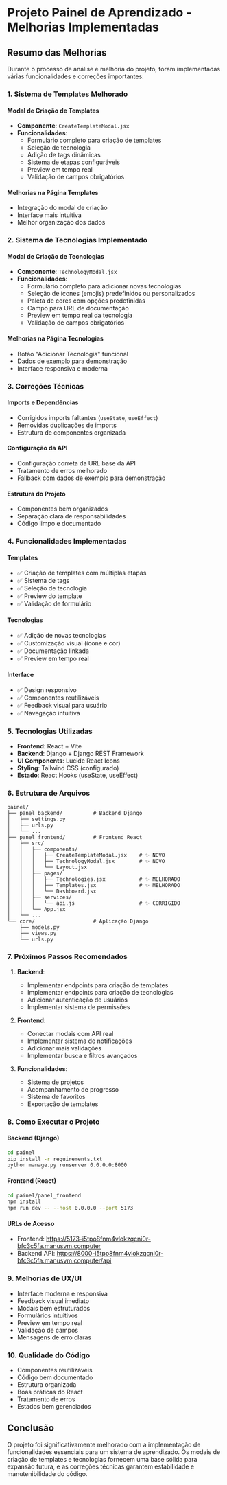 # Projeto Painel de Aprendizado - Melhorias Implementadas
  
## Resumo das Melhorias
  
Durante o processo de análise e melhoria do projeto, foram implementadas várias funcionalidades e correções importantes:
  
### 1. Sistema de Templates Melhorado
  
#### Modal de Criação de Templates
- **Componente**: `CreateTemplateModal.jsx`
- **Funcionalidades**:
  - Formulário completo para criação de templates
  - Seleção de tecnologia
  - Adição de tags dinâmicas
  - Sistema de etapas configuráveis
  - Preview em tempo real
  - Validação de campos obrigatórios
  
#### Melhorias na Página Templates
- Integração do modal de criação
- Interface mais intuitiva
- Melhor organização dos dados
  
### 2. Sistema de Tecnologias Implementado
  
#### Modal de Criação de Tecnologias
- **Componente**: `TechnologyModal.jsx`
- **Funcionalidades**:
  - Formulário completo para adicionar novas tecnologias
  - Seleção de ícones (emojis) predefinidos ou personalizados
  - Paleta de cores com opções predefinidas
  - Campo para URL de documentação
  - Preview em tempo real da tecnologia
  - Validação de campos obrigatórios
  
#### Melhorias na Página Tecnologias
- Botão "Adicionar Tecnologia" funcional
- Dados de exemplo para demonstração
- Interface responsiva e moderna
  
### 3. Correções Técnicas
  
#### Imports e Dependências
- Corrigidos imports faltantes (`useState`, `useEffect`)
- Removidas duplicações de imports
- Estrutura de componentes organizada
  
#### Configuração da API
- Configuração correta da URL base da API
- Tratamento de erros melhorado
- Fallback com dados de exemplo para demonstração
  
#### Estrutura do Projeto
- Componentes bem organizados
- Separação clara de responsabilidades
- Código limpo e documentado
  
### 4. Funcionalidades Implementadas
  
#### Templates
- ✅ Criação de templates com múltiplas etapas
- ✅ Sistema de tags
- ✅ Seleção de tecnologia
- ✅ Preview do template
- ✅ Validação de formulário
  
#### Tecnologias
- ✅ Adição de novas tecnologias
- ✅ Customização visual (ícone e cor)
- ✅ Documentação linkada
- ✅ Preview em tempo real
  
#### Interface
- ✅ Design responsivo
- ✅ Componentes reutilizáveis
- ✅ Feedback visual para usuário
- ✅ Navegação intuitiva
  
### 5. Tecnologias Utilizadas
  
- **Frontend**: React + Vite
- **Backend**: Django + Django REST Framework
- **UI Components**: Lucide React Icons
- **Styling**: Tailwind CSS (configurado)
- **Estado**: React Hooks (useState, useEffect)
  
### 6. Estrutura de Arquivos
  
```
painel/
├── panel_backend/          # Backend Django
│   ├── settings.py
│   ├── urls.py
│   └── ...
├── panel_frontend/         # Frontend React
│   ├── src/
│   │   ├── components/
│   │   │   ├── CreateTemplateModal.jsx    # ✨ NOVO
│   │   │   ├── TechnologyModal.jsx        # ✨ NOVO
│   │   │   └── Layout.jsx
│   │   ├── pages/
│   │   │   ├── Technologies.jsx           # ✨ MELHORADO
│   │   │   ├── Templates.jsx              # ✨ MELHORADO
│   │   │   └── Dashboard.jsx
│   │   ├── services/
│   │   │   └── api.js                     # ✨ CORRIGIDO
│   │   └── App.jsx
│   └── ...
└── core/                   # Aplicação Django
    ├── models.py
    ├── views.py
    └── urls.py
```
  
### 7. Próximos Passos Recomendados
  
1. **Backend**:
   - Implementar endpoints para criação de templates
   - Implementar endpoints para criação de tecnologias
   - Adicionar autenticação de usuários
   - Implementar sistema de permissões
  
2. **Frontend**:
   - Conectar modais com API real
   - Implementar sistema de notificações
   - Adicionar mais validações
   - Implementar busca e filtros avançados
  
3. **Funcionalidades**:
   - Sistema de projetos
   - Acompanhamento de progresso
   - Sistema de favoritos
   - Exportação de templates
  
### 8. Como Executar o Projeto
  
#### Backend (Django)
```bash
cd painel
pip install -r requirements.txt
python manage.py runserver 0.0.0.0:8000
```
  
#### Frontend (React)
```bash
cd painel/panel_frontend
npm install
npm run dev -- --host 0.0.0.0 --port 5173
```
  
#### URLs de Acesso
- Frontend: https://5173-i5tpo8fnm4vlokzqcni0r-bfc3c5fa.manusvm.computer
- Backend API: https://8000-i5tpo8fnm4vlokzqcni0r-bfc3c5fa.manusvm.computer/api
  
### 9. Melhorias de UX/UI
  
- Interface moderna e responsiva
- Feedback visual imediato
- Modais bem estruturados
- Formulários intuitivos
- Preview em tempo real
- Validação de campos
- Mensagens de erro claras
  
### 10. Qualidade do Código
  
- Componentes reutilizáveis
- Código bem documentado
- Estrutura organizada
- Boas práticas do React
- Tratamento de erros
- Estados bem gerenciados
  
## Conclusão
  
O projeto foi significativamente melhorado com a implementação de funcionalidades essenciais para um sistema de aprendizado. Os modais de criação de templates e tecnologias fornecem uma base sólida para expansão futura, e as correções técnicas garantem estabilidade e manutenibilidade do código.
  
  